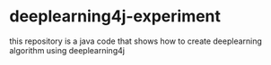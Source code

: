 # deeplearning4j-experiment
this repository is a java code that shows how to create deeplearning algorithm using deeplearning4j
